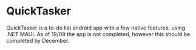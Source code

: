 # QuickTasker
QuickTasker is a to-do list android app with a few native features, using .NET MAUI. As of 19/09 the app is not completed, however this should be completed by December.

